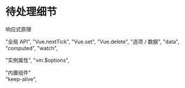 # 待处理细节


响应式原理



"全局 API",
  "Vue.nextTick",
  "Vue.set",
  "Vue.delete",
"选项 / 数据",
  "data",
  "computed",
  "watch",

"实例属性",
  "vm.$options",









"内置组件"  
  "keep-alive",




